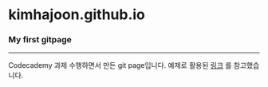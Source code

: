 # kimhajoon.github.io
### My first gitpage
---
Codecademy 과제 수행하면서 만든 git page입니다.
예제로 활용된 
[링크](https://content.codecademy.com/PRO/independent-practice-projects/website-design-system/example/index.html?_gl=1*1tq9upf*_ga*NDM2NzgxNzYwNi4xNjY2MjQ5NDM2*_ga_3LRZM6TM9L*MTY2OTc3MjA2OS45NS4xLjE2Njk3NzIxNzguNjAuMC4w)
를 참고했습니다. 


 
